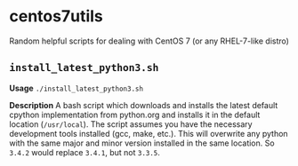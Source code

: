 centos7utils
============

Random helpful scripts for dealing with CentOS 7 (or any RHEL-7-like distro)

`install_latest_python3.sh`
---------------------------------

**Usage** `./install_latest_python3.sh`

**Description** A bash script which downloads and installs the latest default
cpython implementation from python.org and installs it in the default location
(`/usr/local`).  The script assumes you have the necessary development tools
installed (gcc, make, etc.).  This will overwrite any python with the same
major and minor version installed in the same location.  So `3.4.2` would
replace `3.4.1`, but not `3.3.5`.
